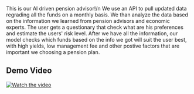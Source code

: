 This is our AI driven pension advisor!/n
We use an API to pull updated data regrading all the funds on a monthly basis.
We than analyze the data based on the information we learned from pension advisors and economic experts.
The user gets a questionary that check what are his preferences and estimate the users' risk level.
After we have all the information, our model checks which funds based on the info we got will suit the user best, with high yields, low management fee and other postive factors that are important we choosing a pension plan.

## Demo Video

[![Watch the video](https://img.youtube.com/vi/sQE-k78_au8/0.jpg)](https://youtu.be/sQE-k78_au8)
